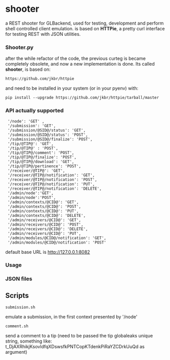 # shooter

a REST shooter for GLBackend, used for testing, development and perform shell controlled
client emulation. is based on **HTTPie**, a pretty curl interface for testing REST with JSON
utilities.

### Shooter.py

after the while refactor of the code, the previous curteg is became completely obsolete, and
now a new implementation is done. Its called **shooter**, is based on:

    https://github.com/jkbr/httpie

and need to be installed in your system (or in your pyenv) with:

    pip install --upgrade https://github.com/jkbr/httpie/tarball/master

### API actually supported

     '/node': 'GET' ,
     '/submission': 'GET',
     '/submission/@SID@/status': 'GET',
     '/submission/@SID@/status': 'POST',
     '/submission/@SID@/finalize': 'POST',
     '/tip/@TIP@': 'GET',
     '/tip/@TIP@' : 'POST',
     '/tip/@TIP@/comment': 'POST',
     '/tip/@TIP@/finalize': 'POST',
     '/tip/@TIP@/download': 'GET', 
     '/tip/@TIP@/pertinence': 'POST',
     '/receiver/@TIP@': 'GET',
     '/receiver/@TIP@/notification': 'GET', 
     '/receiver/@TIP@/notification': 'POST',
     '/receiver/@TIP@/notification': 'PUT',
     '/receiver/@TIP@/notification': 'DELETE',
     '/admin/node':'GET',
     '/admin/node':'POST',
     '/admin/contexts/@CID@': 'GET',
     '/admin/contexts/@CID@': 'POST',
     '/admin/contexts/@CID@': 'PUT',
     '/admin/contexts/@CID@': 'DELETE',
     '/admin/receivers/@CID@': 'GET',
     '/admin/receivers/@CID@': 'POST',
     '/admin/receivers/@CID@': 'DELETE',
     '/admin/receivers/@CID@': 'PUT',
     '/admin/modules/@CID@/notification': 'GET',
     '/admin/modules/@CID@/notification': 'POST'

default base URL is http://127.0.0.1:8082

### Usage


### JSON files


## Scripts

    submission.sh 
    
emulate a submission, in the first context presented by '/node'

    comment.sh

send a comment to a tip (need to be passed the tip globaleaks unique string, something
like: t\_DjAXRhikjKsovldfqXDswsfkPNTCopKTdenkPiRaYZCDrkUuQd as argument)
